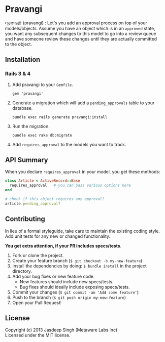 # Pravangi

ਪ੍ਰਵਾਨਗੀ (pravangi) : Let's you add an approval process on top of your models/objects. Assume you have an object which is in an `approved` state, you want any subsequent changes to this model to go into a review queue and have someone review these changes until they are actually committed to the object.

## Installation

### Rails 3 & 4

1. Add pravangi to your `Gemfile`.

    `gem 'pravangi'`

2. Generate a migration which will add a `pending_approvals` table to your database.

    `bundle exec rails generate pravangi:install`

3. Run the migration.

    `bundle exec rake db:migrate`

4. Add `requires_approval` to the models you want to track.

## API Summary

When you declare `requires_approval` in your model, you get these methods:

```ruby
class Article < ActiveRecord::Base
  requires_approval   # you can pass various options here
end

# check if this object requires any approval?
article.pending_approval?
```

## Contributing
In lieu of a formal styleguide, take care to maintain the existing coding style. Add unit tests for any new or changed functionality.

**You get extra attention, if your PR includes specs/tests.**

1. Fork or clone the project.
2. Create your feature branch (`$ git checkout -b my-new-feature`)
3. Install the dependencies by doing: `$ bundle install` in the project directory.
4. Add your bug fixes or new feature code.
    - New features should include new specs/tests. 
    - Bug fixes should ideally include exposing specs/tests.
5. Commit your changes (`$ git commit -am 'Add some feature'`)
6. Push to the branch (`$ git push origin my-new-feature`)
7. Open your Pull Request!


## License
Copyright (c) 2013 Jasdeep Singh (Metaware Labs Inc)  
Licensed under the MIT license.